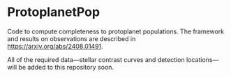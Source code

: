 # ProtoplanetPop
Code to compute completeness to protoplanet populations. The framework and results on observations are described in https://arxiv.org/abs/2408.01491.

All of the required data—stellar contrast curves and detection locations—will be added to this repository soon.
